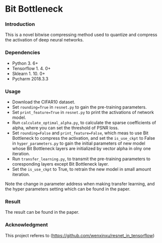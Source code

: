 # Bit Bottleneck

### Introduction
This is a novel bitwise compressing method used to quantize and compress the activation of deep neural networks.

### Dependencies

+ Python 3. 6+
+ Tensorflow 1. 4. 0+
+ Sklearn 1. 10. 0+
+ Pycharm 2018.3.3

### Usage

+ Download the CIFAR10 dataset.
+ Set `rounding=True` in `resnet.py` to gain the pre-training parameters.
+ Set `print_feature=True` in `resnet.py` to print the activations of network model.
+ Run `calculate_optimal_alpha.py`, to calculate the sparse coefficients of alpha, where you can set 
   the threshold of PSNR loss.
+ Set `rounding=False` and `print_feature=False`, which meas to use Bit Bottleneck to compress the activation, 
    and set the `is_use_ckpt` to False in `hyper_parameters.py` to gain the initial parameters of new model whose 
    Bit Bottleneck layers are initialized by vector alpha in olny one iteration.
+ Run `transfer_learning.py`, to transmit the pre-training parameters to coresponding layers except Bit Bottleneck layer.
+ Set the `is_use_ckpt` to True, to retrain the new model in small amount iteration.

Note the change in parameter address when making transfer learning, and the hyper parameters setting which can be found in the paper.

### Result

The result can be found in the paper.

### Acknowledgment

This project referes to  (https://github.com/wenxinxu/resnet_in_tensorflow)
